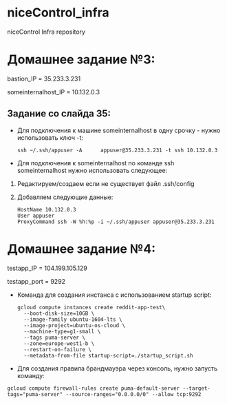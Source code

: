 # niceControl_infra
niceControl Infra repository

# Домашнее задание №3:

bastion_IP = 35.233.3.231

someinternalhost_IP = 10.132.0.3

 
## Задание со слайда 35:

* Для подключения к машине someinternalhost в одну срочку - нужно использовать ключ -t:
    
    ```ssh ~/.ssh/appuser -A      appuser@35.233.3.231 -t ssh 10.132.0.3```
    
* Для подключения к someinternalhost по команде ssh someinternalhost нужно использовать следующее:
1. Редактируем/создаем если не существует файл .ssh/config

2. Добавляем следующие данные:

    ```Host someinternalhost
    HostName 10.132.0.3
    User appuser
    ProxyCommand ssh -W %h:%p -i ~/.ssh/appuser appuser@35.233.3.231

# Домашнее задание №4:
testapp_IP = 104.199.105.129

testapp_port = 9292

* Команда для создания инстанса с использованием startup script:

    ```
    gcloud compute instances create reddit-app-test\
      --boot-disk-size=10GB \
      --image-family ubuntu-1604-lts \
      --image-project=ubuntu-os-cloud \
      --machine-type=g1-small \
      --tags puma-server \
      --zone=europe-west1-b \
      --restart-on-failure \
      --metadata-from-file startup-script=./startup_script.sh

* Для создания правила брандмауэра через консоль, нужно запусть команду:
```
gcloud compute firewall-rules create puma-default-server --target-tags="puma-server" --source-ranges="0.0.0.0/0" --allow tcp:9292

 